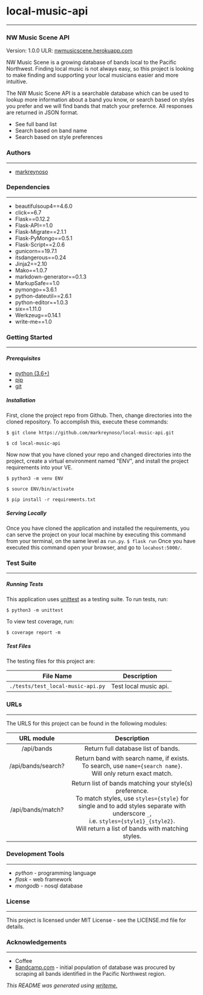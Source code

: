 # local-music-api
---
### NW Music Scene API
Version: 1.0.0
ULR: [nwmusicscene.herokuapp.com](https://www.nwmusicscene.herokuapp.com)

NW Music Scene is a growing database of bands local to the Pacific Northwest. Finding local music is not always easy, so this project is looking to make finding and supporting your local musicians easier and more intuitive. 

The NW Music Scene API is a searchable database which can be used to lookup more information about a band you know, or search based on styles you prefer and we will find bands that match your prefernce. All responses are returned in JSON format.
* See full band list
* Search based on band name
* Search based on style preferences

### Authors
---
* [markreynoso](https://github.com/markreynoso/local-music-api)

### Dependencies
---
* beautifulsoup4==4.6.0
* click==6.7
* Flask==0.12.2
* Flask-API==1.0
* Flask-Migrate==2.1.1
* Flask-PyMongo==0.5.1
* Flask-Script==2.0.6
* gunicorn==19.7.1
* itsdangerous==0.24
* Jinja2==2.10
* Mako==1.0.7
* markdown-generator==0.1.3
* MarkupSafe==1.0
* pymongo==3.6.1
* python-dateutil==2.6.1
* python-editor==1.0.3
* six==1.11.0
* Werkzeug==0.14.1
* write-me==1.0

### Getting Started
---
##### *Prerequisites*
* [python (3.6+)](https://www.python.org/downloads/)
* [pip](https://pip.pypa.io/en/stable/)
* [git](https://git-scm.com/)

##### *Installation*
First, clone the project repo from Github. Then, change directories into the cloned repository. To accomplish this, execute these commands:

`$ git clone https://github.com/markreynoso/local-music-api.git`

`$ cd local-music-api`

Now now that you have cloned your repo and changed directories into the project, create a virtual environment named "ENV", and install the project requirements into your VE.

`$ python3 -m venv ENV`

`$ source ENV/bin/activate`

`$ pip install -r requirements.txt`
##### *Serving Locally*
Once you have cloned the application and installed the requirements, you can serve the project on your local machine by executing this command from your terminal, on the same level as `run.py`.
`$ flask run`
Once you have executed this command open your browser, and go to `locahost:5000/`.
### Test Suite
---
##### *Running Tests*
This application uses [unittest](https://docs.python.org/3/library/unittest.html) as a testing suite. To run tests, run:

``$ python3 -m unittest``

To view test coverage, run:

``$ coverage report -m``
##### *Test Files*
The testing files for this project are:

| File Name | Description |
|:---:|:---:|
| `./tests/test_local-music-api.py` | Test local music api. |

### URLs
---
The URLS for this project can be found in the following modules:

| URL module | Description |
|:---:|:---:|
| /api/bands | Return full database list of bands. |
| /api/bands/search? | Return band with search name, if exists.<br>To search, use `name={search name}`.<br>Will only return exact match. |
| /api/bands/match? | Return list of bands matching your style(s) preference.<br>To match styles, use `styles={style}` for single and to add styles separate with underscore `_`,<br>i.e. `styles={style1}_{style2}`.<br>Will return a list of bands with matching styles. |


### Development Tools
---
* *python* - programming language
* *flask* - web framework
* *mongodb* - nosql database

### License
---
This project is licensed under MIT License - see the LICENSE.md file for details.
### Acknowledgements
---
* Coffee
* [Bandcamp.com](https://www.bandcamp.com) - initial population of database was procured by scraping all bands identified in the Pacific Northwest region. 

*This README was generated using [writeme.](https://github.com/chelseadole/write-me)*

